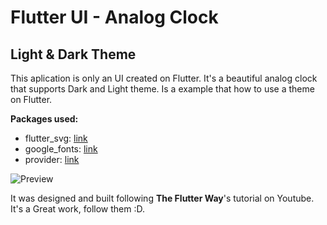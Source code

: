# Flutter UI - Analog Clock

## Light & Dark Theme

This aplication is only an UI created on Flutter. It's a beautiful analog clock that supports Dark and Light theme. Is a example that how to use a theme on Flutter.


**Packages used:**

- flutter_svg: [link](https://pub.dev/packages/flutter_svg)
- google_fonts: [link](https://pub.dev/packages/google_fonts)
- provider: [link](https://pub.dev/packages/provider)

![Preview](/intro.gif)

It was designed and built following **The Flutter Way**'s tutorial on Youtube. It's a Great work, follow them :D.

